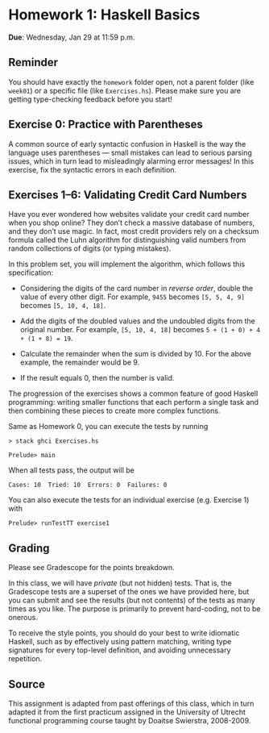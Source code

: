 # Homework 1: Haskell Basics

**Due**: Wednesday, Jan 29 at 11:59 p.m.

## Reminder

You should have exactly the `homework` folder open, not a parent folder (like
`week01`) or a specific file (like `Exercises.hs`). Please make sure you are
getting type-checking feedback before you start!

## Exercise 0: Practice with Parentheses

A common source of early syntactic confusion in Haskell is the way the language
uses parentheses — small mistakes can lead to serious parsing issues, which in
turn lead to misleadingly alarming error messages! In this exercise, fix the
syntactic errors in each definition.

## Exercises 1–6: Validating Credit Card Numbers

Have you ever wondered how websites validate your credit card number when you
shop online? They don’t check a massive database of numbers, and they don’t use
magic. In fact, most credit providers rely on a checksum formula called the Luhn
algorithm for distinguishing valid numbers from random collections of digits (or
typing mistakes).

In this problem set, you will implement the algorithm, which follows this
specification:

- Considering the digits of the card number in _reverse order_, double the value
  of every other digit. For example, `9455` becomes `[5, 5, 4, 9]` becomes
  `[5, 10, 4, 18]`.

- Add the digits of the doubled values and the undoubled digits from the
  original number. For example, `[5, 10, 4, 18]` becomes
  `5 + (1 + 0) + 4 + (1 + 8) = 19`.

- Calculate the remainder when the sum is divided by 10. For the above example,
  the remainder would be 9.

- If the result equals 0, then the number is valid.

The progression of the exercises shows a common feature of good Haskell
programming: writing smaller functions that each perform a single task and then
combining these pieces to create more complex functions.

Same as Homework 0, you can execute the tests by running

```
> stack ghci Exercises.hs

Prelude> main
```

When all tests pass, the output will be

```
Cases: 10  Tried: 10  Errors: 0  Failures: 0
```

You can also execute the tests for an individual exercise (e.g. Exercise 1) with

```
Prelude> runTestTT exercise1
```

## Grading

Please see Gradescope for the points breakdown.

In this class, we will have _private_ (but not hidden) tests. That is, the
Gradescope tests are a superset of the ones we have provided here, but you can
submit and see the results (but not contents) of the tests as many times as you
like. The purpose is primarily to prevent hard-coding, not to be onerous.

To receive the style points, you should do your best to write idiomatic Haskell,
such as by effectively using pattern matching, writing type signatures for every
top-level definition, and avoiding unnecessary repetition.

## Source

This assignment is adapted from past offerings of this class, which in turn
adapted it from the first practicum assigned in the University of Utrecht
functional programming course taught by Doaitse Swierstra, 2008-2009.
